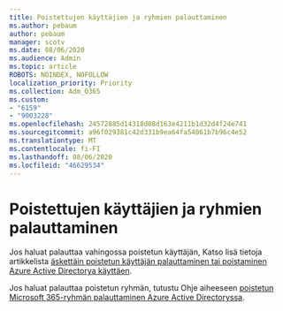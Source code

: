 ```yaml
---
title: Poistettujen käyttäjien ja ryhmien palauttaminen
ms.author: pebaum
author: pebaum
manager: scotv
ms.date: 08/06/2020
ms.audience: Admin
ms.topic: article
ROBOTS: NOINDEX, NOFOLLOW
localization_priority: Priority
ms.collection: Adm_O365
ms.custom:
- "6159"
- "9003228"
ms.openlocfilehash: 24572885d14318d08d163e4211b1d32d4f24e741
ms.sourcegitcommit: a96f029381c42d331b9ea64fa54061b7b96c4e52
ms.translationtype: MT
ms.contentlocale: fi-FI
ms.lasthandoff: 08/06/2020
ms.locfileid: "46629534"
---
```

# <a name="restore-deleted-users-and-groups"></a>Poistettujen käyttäjien ja ryhmien palauttaminen

Jos haluat palauttaa vahingossa poistetun käyttäjän, Katso lisä tietoja artikkelista [äskettäin poistetun käyttäjän palauttaminen tai poistaminen Azure Active Directorya käyttäen](https://docs.microsoft.com/azure/active-directory/fundamentals/active-directory-users-restore?context=azure/active-directory/users-groups-roles/context/ugr-context).

Jos haluat palauttaa poistetun ryhmän, tutustu Ohje aiheeseen [poistetun Microsoft 365-ryhmän palauttaminen Azure Active Directoryssa](https://docs.microsoft.com/azure/active-directory/users-groups-roles/groups-restore-deleted).